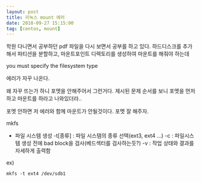 ```yaml
---
layout: post
title: 리눅스 mount 에러
date: 2018-09-27 15:15:00
tag: [centos, mount]
---
```

학원 다니면서 공부하던 pdf 파일을 다시 보면서 공부를 하고 있다.
하드디스크를 추가해서 파티션을 분할하고, 마운트포인트 디렉토리를 생성하여 마운트를 해줘야 하는데

you must specify the filesystem type

에러가 자꾸 나온다.

왜 자꾸 뜨는가 하니 포멧을 안해주어서 그런거다.
제시된 문제 순서를 보니 포멧을 먼저 하고 마운트를 하라고 나와있더라..

포멧 안하면 저 에러와 함께 마운트가 안될것이다.
포멧 잘 해주자.

mkfs
  - 파일 시스템 생성
  -t[종류] : 파일 시스템의 종류 선택(ext3, ext4 ...)
  -c : 파일시스템 생성 전에 bad block을 검사(베드섹터를 검사하는듯?)
  -v : 작업 상태와 결과를 자세하게 출력함

ex)
~~~
mkfs -t ext4 /dev/sdb1
~~~
